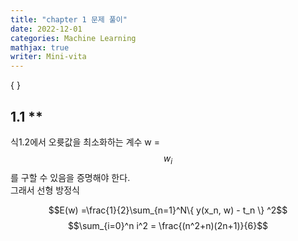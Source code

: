 ```yaml
---
title: "chapter 1 문제 풀이"
date: 2022-12-01
categories: Machine Learning
mathjax: true
writer: Mini-vita
---
```


\{ \}

## 1.1 **

식1.2에서 오륫값을 최소화하는 계수 w = $${w_i}$$를 구할 수 있음을 증명해야 한다.  
그래서 선형 방정식

$$E(w) =\frac{1}{2}\sum_{n=1}^N\{ y(x_n, w) - t_n \} ^2$$
$$\sum_{i=0}^n i^2 = \frac{(n^2+n)(2n+1)}{6}$$

